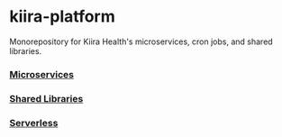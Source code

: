# kiira-platform

Monorepository for Kiira Health's microservices, cron jobs, and shared libraries.

### [Microservices](/services/readme.md)

### [Shared Libraries](/packages/readme.md)

### [Serverless](/firebase/readme.md)